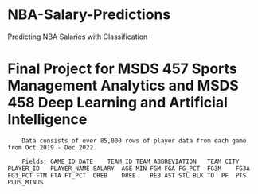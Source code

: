 # NBA-Salary-Predictions
Predicting NBA Salaries with Classification

# Final Project for MSDS 457 Sports Management Analytics and MSDS 458 Deep Learning and Artificial Intelligence
       
        Data consists of over 85,000 rows of player data from each game from Oct 2019 - Dec 2022. 
        
        Fields: GAME_ID	DATE	TEAM_ID	TEAM_ABBREVIATION	TEAM_CITY	PLAYER_ID	PLAYER_NAME	SALARY	AGE	MIN	FGM	FGA	FG_PCT	FG3M	FG3A	FG3_PCT	FTM	FTA	FT_PCT	OREB	DREB	REB	AST	STL	BLK	TO	PF	PTS	PLUS_MINUS
